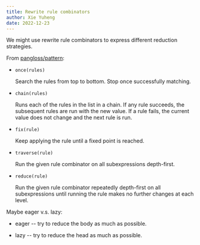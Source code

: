 ```yaml
---
title: Rewrite rule combinators
author: Xie Yuheng
date: 2022-12-23
---
```


We might use rewrite rule combinators to express different reduction strategies.

From [pangloss/pattern](https://github.com/pangloss/pattern):

- `once(rules)`

  Search the rules from top to bottom. Stop once successfully matching.

- `chain(rules)`

  Runs each of the rules in the list in a chain. If any rule succeeds, the
  subsequent rules are run with the new value. If a rule fails, the current
  value does not change and the next rule is run.

- `fix(rule)`

  Keep applying the rule until a fixed point is reached.

- `traverse(rule)`

  Run the given rule combinator on all subexpressions depth-first.

- `reduce(rule)`

  Run the given rule combinator repeatedly depth-first on all subexpressions
  until running the rule makes no further changes at each level.

Maybe eager v.s. lazy:

- eager -- try to reduce the body as much as possible.

- lazy -- try to reduce the head as much as possible.
